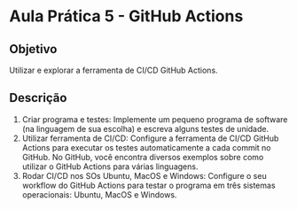# Aula Prática 5 - GitHub Actions

## Objetivo

Utilizar e explorar a ferramenta de CI/CD GitHub Actions.

## Descrição

1. Criar programa e testes: Implemente um pequeno programa de software (na linguagem de sua escolha) e escreva alguns testes de unidade.
2. Utilizar ferramenta de CI/CD: Configure a ferramenta de CI/CD GitHub Actions para executar os testes automaticamente a cada commit no GitHub. No GitHub, você encontra diversos exemplos sobre como utilizar o GitHub Actions para várias linguagens.
3. Rodar CI/CD nos SOs Ubuntu, MacOS e Windows: Configure o seu workflow do GitHub Actions para testar o programa em três sistemas operacionais: Ubuntu, MacOS e Windows.
